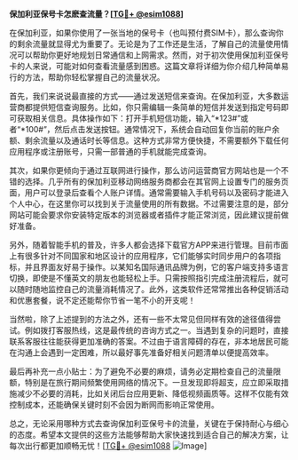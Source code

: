 **保加利亚保号卡怎麽查流量？[[TG💪+ @esim1088](https://t.me/s/esim1088)]**

在保加利亚，如果你使用了一张当地的保号卡（也叫预付费SIM卡），那么查询你的剩余流量就显得尤为重要了。无论是为了工作还是生活，了解自己的流量使用情况可以帮助你更好地规划日常通信和上网需求。然而，对于初次使用保加利亚保号卡的人来说，可能对如何查看流量感到困惑。这篇文章将详细为你介绍几种简单易行的方法，帮助你轻松掌握自己的流量状况。

首先，我们来说说最直接的方式——通过发送短信来查询。在保加利亚，大多数运营商都提供短信查询服务。比如，你只需编辑一条简单的短信并发送到指定号码即可获取相关信息。具体操作如下：打开手机短信功能，输入“*123#”或者“*100#”，然后点击发送按钮。通常情况下，系统会自动回复你当前的账户余额、剩余流量以及通话时长等信息。这种方式非常方便快捷，不需要额外下载任何应用程序或注册账号，只需一部普通的手机就能完成查询。

其次，如果你更倾向于通过互联网进行操作，那么访问运营商官方网站也是一个不错的选择。几乎所有的保加利亚移动网络服务商都会在其官网上设置专门的服务页面，用户可以登录后查看个人账户详情。通常需要输入手机号码以及密码才能进入个人中心，在这里你可以找到关于流量使用的所有数据。不过需要注意的是，部分网站可能会要求你安装特定版本的浏览器或者插件才能正常浏览，因此建议提前做好准备。

另外，随着智能手机的普及，许多人都会选择下载官方APP来进行管理。目前市面上有很多针对不同国家和地区设计的应用程序，它们能够实时同步用户的各项指标，并且界面友好易于操作。以某知名国际通讯品牌为例，它的客户端支持多语言切换，即使是不懂英文的朋友也能轻松上手。只需按照指引完成注册流程后，就可以随时随地监控自己的流量消耗情况了。此外，这类软件还常常推出各种促销活动和优惠套餐，说不定还能帮你节省一笔不小的开支呢！

当然啦，除了上述提到的方法之外，还有一些不太常见但同样有效的途径值得尝试。例如拨打客服热线，这是最传统的咨询方式之一。当遇到复杂的问题时，直接联系客服往往能获得更加准确的答案。不过由于语言障碍的存在，非本地居民可能在沟通上会遇到一定困难，所以最好事先准备好相关问题清单以便提高效率。

最后再补充一点小贴士：为了避免不必要的麻烦，请务必定期检查自己的流量限额，特别是在旅行期间频繁使用网络的情况下。一旦发现即将超支，应立即采取措施减少不必要的消耗，比如关闭后台应用更新、降低视频画质等。这样不仅能有效控制成本，还能确保关键时刻不会因为断网而影响正常使用。

总之，无论采用哪种方式去查询保加利亚保号卡的流量，关键在于保持耐心与细心的态度。希望本文提供的这些方法能够帮助大家快速找到适合自己的解决方案，让每次出行都更加顺畅无忧！[[TG💪+ @esim1088](https://t.me/s/esim1088) ![Image](https://i.postimg.cc/4NQfJmqS/Snipaste-2025-05-13-00-14-12.png)]